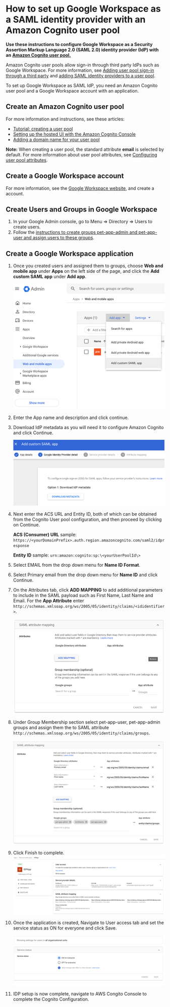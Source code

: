 # **How to set up Google Workspace as a SAML identity provider with an Amazon Cognito user pool**

**Use these instructions to configure Google Workspace as a Security Assertion Markup Language 2.0 (SAML 2.0) identity provider (IdP) with an** [**Amazon Cognito user pool.**](https://docs.aws.amazon.com/cognito/latest/developerguide/cognito-user-identity-pools.html)

Amazon Cognito user pools allow sign-in through third party IdPs such as Google Workspace. For more information, see [Adding user pool sign-in through a third party](https://docs.aws.amazon.com/cognito/latest/developerguide/cognito-user-pools-identity-federation.html) and [adding SAML identity providers to a user pool](https://docs.aws.amazon.com/cognito/latest/developerguide/cognito-user-pools-saml-idp.html).

To set up Google Workspace as SAML IdP, you need an Amazon Cognito user pool and a Google Workspace account with an application.

## **Create an Amazon Cognito user pool**

For more information and instructions, see these articles:

- [Tutorial: creating a user pool](https://docs.aws.amazon.com/cognito/latest/developerguide/tutorial-create-user-pool.html)
- [Setting up the hosted UI with the Amazon Cognito Console](https://docs.aws.amazon.com/cognito/latest/developerguide/cognito-user-pools-app-integration.html#cognito-user-pools-create-an-app-integration)
- [Adding a domain name for your user pool](https://docs.aws.amazon.com/cognito/latest/developerguide/cognito-user-pools-domain.html)

**Note:** When creating a user pool, the standard attribute **email** is selected by default. For more information about user pool attributes, see [Configuring user pool attributes](https://docs.aws.amazon.com/cognito/latest/developerguide/user-pool-settings-attributes.html).

## **Create a Google Workspace account**

For more information, see the [Google Workspace website,](https://workspace.google.com/) and create a account.
## **Create Users and Groups in Google Workspace**
1) In your Google Admin console, go to Menu => Directory => Users to create users.
2) Follow the [instructions to create groups pet-app-admin and pet-app-user and assign users to these groups](https://apps.google.com/supportwidget/articlehome?hl=en&article_url=https%3A%2F%2Fsupport.google.com%2Fa%2Fanswer%2F9400082%3Fhl%3Den&assistant_id=generic-unu&product_context=9400082&product_name=UnuFlow&trigger_context=a).


## **Create a Google Workspace application**

1. Once you created users and assigned them to groups, choose **Web and mobile app** under **Apps** on the left side of the page, and click the **Add custom SAML app** under **Add app**.

     ![alternative text](images/Picture1.png "Image Title")

2. Enter the App name and description and click continue.

3. Download IdP metadata as you will need it to configure Amazon Cognito and click Continue.

     ![alternative text](images/Picture2.png "Image Title")

4. Next enter the ACS URL and Entity ID, both of which can be obtained from the Cognito User pool configuration, and then proceed by clicking on Continue.
     
     **ACS (Consumer) URL** sample: ```https://<yourDomainPrefix>.auth.region.amazoncognito.com/saml2/idpresponse```

     **Entity ID** sample: ```urn:amazon:cognito:sp:\<yourUserPoolId\>```
5. Select EMAIL from the drop down menu for **Name ID Format**.

6. Select Primary email from the drop down menu for **Name ID** and click Continue.

7. On the Attributes tab, click **ADD MAPPING** to add additional parameters to include in the SAML payload such as First Name, Last Name and Email. For the **App Attribute** enter ```http://schemas.xmlsoap.org/ws/2005/05/identity/claims/<ididentifier>```. 

     ![alternative text](images/Picture6.png "Image Title")

8. Under Group Membership section select pet-app-user, pet-app-admin groups and assign them the to SAML attribute ```http://schemas.xmlsoap.org/ws/2005/05/identity/claims/groups```.

     ![alternative text](images/Picture7.png "Image Title")

9. Click Finish to complete.
     ![alternative text](images/Picture10.png "Image Title")

10. Once the application is created, Navigate to User access tab and set the service status as ON for everyone and click Save.

     ![alternative text](images/Picture9.png "Image Title")

11. IDP setup is now complete, navigate to AWS Congito Console to complete the Cognito Configuration.
